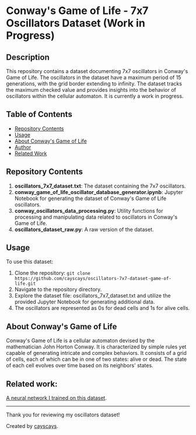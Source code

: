 # Conway's Game of Life - 7x7 Oscillators Dataset (Work in Progress)

## Description

This repository contains a dataset documenting 7x7 oscillators in Conway's Game of Life. The oscillators in the dataset have a maximum period of 15 generations, with the grid border extending to infinity. The dataset tracks the maximum checked value and provides insights into the behavior of oscillators within the cellular automaton. It is currently a work in progress.
     

## Table of Contents

- [Repository Contents](#repository-contents)
- [Usage](#usage)
- [About Conway's Game of Life](#about-conways-game-of-life)
- [Author](#author)
- [Related Work](#related-work)


## Repository Contents

1. **oscillators_7x7_dataset.txt**: The dataset containing the 7x7 oscillators.
2. **conway_game_of_life_oscillator_database_generator.ipynb**: Jupyter Notebook for generating the dataset of Conway's Game of Life oscillators.
3. **conway_oscillators_data_processing.py**: Utility functions for processing and manipulating data related to oscillators in Conway's Game of Life.
4. **oscillators_dataset_raw.py**: A raw version of the dataset.

## Usage
To use this dataset:
1. Clone the repository: `git clone https://github.com/cayscays/oscillators-7x7-dataset-game-of-life.git`
2. Navigate to the repository directory.
3. Explore the dataset file: oscillators_7x7_dataset.txt and utilize the provided Jupyter Notebook for generating additional data.
4. The oscillators are represented as 0s for dead cells and 1s for alive cells.

## About Conway's Game of Life

Conway's Game of Life is a cellular automaton devised by the mathematician John Horton Conway. It is characterized by simple rules yet capable of generating intricate and complex behaviors. It consists of a grid of cells, each of which can be in one of two states: alive or dead. The state of each cell evolves over time based on its neighbors' states.


## Related work:
[A neural network I trained on this dataset](https://github.com/cayscays/neural-network-from-scratch).

---

Thank you for reviewing my oscillators dataset!

Created by [cayscays](https://github.com/cayscays).
